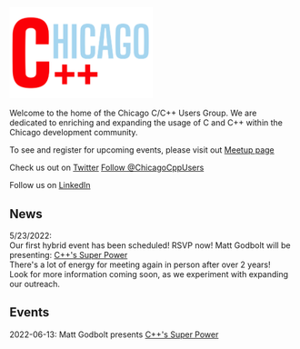 <link rel="apple-touch-icon" sizes="180x180" href="apple-touch-icon.png">
<link rel="icon" type="image/png" sizes="32x32" href="favicon-32x32.png">
<link rel="icon" type="image/png" sizes="16x16" href="favicon-16x16.png">
<link rel="manifest" href="site.webmanifest">
<link rel="mask-icon" href="safari-pinned-tab.svg" color="#5bbad5">
<meta name="msapplication-TileColor" content="#da532c">
<meta name="theme-color" content="#ffffff">

<img src='ChicagoC++.png' width='50%' height='50%'>

Welcome to the home of the Chicago C/C++ Users Group. We are dedicated to enriching and expanding the usage of C and C++ within the Chicago development community.

To see and register for upcoming events, please visit out [Meetup page](https://www.meetup.com/Chicago-C-CPP-Users-Group)

Check us out on [Twitter](https://twitter.com/ChicagoCppUsers)
<a href="https://twitter.com/ChicagoCppUsers?ref_src=twsrc%5Etfw" class="twitter-follow-button" data-show-count="false">Follow @ChicagoCppUsers</a><script async src="https://platform.twitter.com/widgets.js" charset="utf-8"></script>

Follow us on [LinkedIn](https://www.linkedin.com/company/chicago-cpp-users/about/)
<script src="https://platform.linkedin.com/in.js" type="text/javascript"> lang: en_US</script>
<script type="IN/FollowCompany" data-id="81519441" data-counter="none"></script>

## News

5/23/2022:  
Our first hybrid event has been scheduled! RSVP now! Matt Godbolt will be presenting: [C++'s Super Power](events/2022-06)  
There's a lot of energy for meeting again in person after over 2 years!  
Look for more information coming soon, as we experiment with expanding our outreach.


## Events

2022-06-13: Matt Godbolt presents [C++'s Super Power](events/2022-06)

